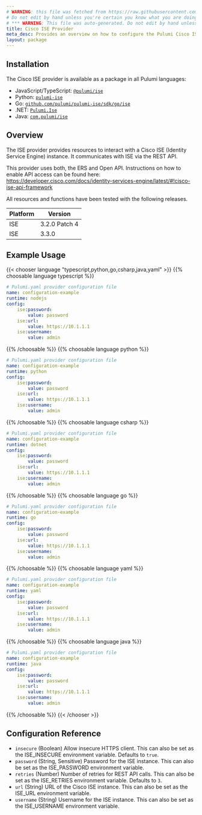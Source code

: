 ```yaml
---
# WARNING: this file was fetched from https://raw.githubusercontent.com/pulumi/pulumi-ise/v0.2.0/docs/_index.md
# Do not edit by hand unless you're certain you know what you are doing!
# *** WARNING: This file was auto-generated. Do not edit by hand unless you're certain you know what you are doing! ***
title: Cisco ISE Provider
meta_desc: Provides an overview on how to configure the Pulumi Cisco ISE provider.
layout: package
---
```

## Installation

The Cisco ISE provider is available as a package in all Pulumi languages:

* JavaScript/TypeScript: [`@pulumi/ise`](https://www.npmjs.com/package/@pulumi/ise)
* Python: [`pulumi-ise`](https://pypi.org/project/pulumi-ise/)
* Go: [`github.com/pulumi/pulumi-ise/sdk/go/ise`](https://github.com/pulumi/pulumi-ise)
* .NET: [`Pulumi.Ise`](https://www.nuget.org/packages/Pulumi.Ise)
* Java: [`com.pulumi/ise`](https://central.sonatype.com/artifact/com.pulumi/ise)
## Overview

The ISE provider provides resources to interact with a Cisco ISE (Identity Service Engine) instance. It communicates with ISE via the REST API.

This provider uses both, the ERS and Open API. Instructions on how to enable API access can be found here: <https://developer.cisco.com/docs/identity-services-engine/latest/#!cisco-ise-api-framework>

All resources and functions have been tested with the following releases.

| Platform |    Version    |
|----------|---------------|
| ISE      | 3.2.0 Patch 4 |
| ISE      | 3.3.0         |
## Example Usage

{{< chooser language "typescript,python,go,csharp,java,yaml" >}}
{{% choosable language typescript %}}
```yaml
# Pulumi.yaml provider configuration file
name: configuration-example
runtime: nodejs
config:
    ise:password:
        value: password
    ise:url:
        value: https://10.1.1.1
    ise:username:
        value: admin

```

{{% /choosable %}}
{{% choosable language python %}}
```yaml
# Pulumi.yaml provider configuration file
name: configuration-example
runtime: python
config:
    ise:password:
        value: password
    ise:url:
        value: https://10.1.1.1
    ise:username:
        value: admin

```

{{% /choosable %}}
{{% choosable language csharp %}}
```yaml
# Pulumi.yaml provider configuration file
name: configuration-example
runtime: dotnet
config:
    ise:password:
        value: password
    ise:url:
        value: https://10.1.1.1
    ise:username:
        value: admin

```

{{% /choosable %}}
{{% choosable language go %}}
```yaml
# Pulumi.yaml provider configuration file
name: configuration-example
runtime: go
config:
    ise:password:
        value: password
    ise:url:
        value: https://10.1.1.1
    ise:username:
        value: admin

```

{{% /choosable %}}
{{% choosable language yaml %}}
```yaml
# Pulumi.yaml provider configuration file
name: configuration-example
runtime: yaml
config:
    ise:password:
        value: password
    ise:url:
        value: https://10.1.1.1
    ise:username:
        value: admin

```

{{% /choosable %}}
{{% choosable language java %}}
```yaml
# Pulumi.yaml provider configuration file
name: configuration-example
runtime: java
config:
    ise:password:
        value: password
    ise:url:
        value: https://10.1.1.1
    ise:username:
        value: admin

```

{{% /choosable %}}
{{< /chooser >}}
## Configuration Reference

- `insecure` (Boolean) Allow insecure HTTPS client. This can also be set as the ISE_INSECURE environment variable. Defaults to `true`.
- `password` (String, Sensitive) Password for the ISE instance. This can also be set as the ISE_PASSWORD environment variable.
- `retries` (Number) Number of retries for REST API calls. This can also be set as the ISE_RETRIES environment variable. Defaults to `3`.
- `url` (String) URL of the Cisco ISE instance. This can also be set as the ISE_URL environment variable.
- `username` (String) Username for the ISE instance. This can also be set as the ISE_USERNAME environment variable.